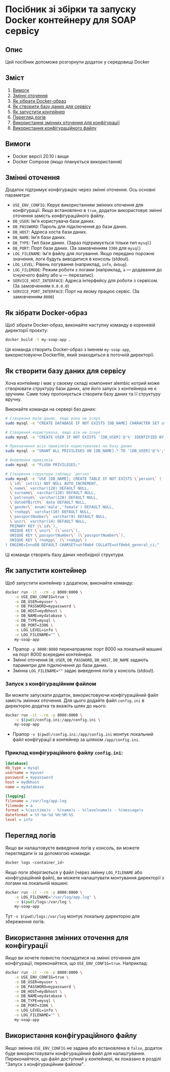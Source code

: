 # Посібник зі збірки та запуску Docker контейнеру для SOAP сервісу

## Опис

Цей посібник допоможе розгорнути додаток у середовищі Docker

## Зміст

1. [Вимоги](#вимоги)
2. [Змінні оточення](#змінні-оточення)
3. [Як зібрати Docker-образ](#як-зібрати-docker-образ)
4. [Як створити базу даних для сервісу](#як-створити-базу-даних-для-сервісу)
4. [Як запустити контейнер](#як-запустити-контейнер)
5. [Перегляд логів](#перегляд-логів)
6. [Використання змінних оточення для конфігурації](#використання-змінних-оточення-для-конфігурації)
7. [Використання конфігураційного файлу](#використання-конфігураційного-файлу)

## Вимоги

- Docker версії 20.10 і вище
- Docker Compose (якщо планується використання)

## Змінні оточення

Додаток підтримує конфігурацію через змінні оточення. Ось основні параметри:

- `USE_ENV_CONFIG`: Керує використанням змінних оточення для конфігурації. Якщо встановлено в `true`, додаток використовує змінні оточення замість конфігураційного файлу.
- `DB_USER`: Ім'я користувача бази даних.
- `DB_PASSWORD`: Пароль для підключення до бази даних.
- `DB_HOST`: Адреса хоста бази даних.
- `DB_NAME`: Ім'я бази даних.
- `DB_TYPE`: Тип бази даних. (Зараз підтримується тільки тип `mysql`)
- `DB_PORT`: Порт бази даних. (За замовченням `3306` для `mysql`)
- `LOG_FILENAME`: Ім'я файлу для логування. Якщо передано порожнє значення, логи будуть виводитися в консоль (stdout).
- `LOG_LEVEL`: Рівень логування (наприклад, `info`, `debug`).
- `LOG_FILEMODE`: Режим роботи з логами (наприклад, `a` — додавання до існуючого файлу або `w` — перезапис).
- `SERVICE_HOST_INTERFACE`: Адреса інтерфейсу для роботи з сервісом. (За замовченням `0.0.0.0`) 
- `SERVICE_PORT_INTERFACE`: Порт на якому працює сервіс. (За замовченням `8000`)

## Як зібрати Docker-образ

Щоб зібрати Docker-образ, виконайте наступну команду в кореневій директорії проєкту:

```bash
docker build -t my-soap-app .
```

Ця команда створить Docker-образ з іменем `my-soap-app`, використовуючи Dockerfile, який знаходиться в поточній директорії.

## Як створити базу даних для сервісу
Хоча контейнер і має у своєму складі компонент alembic котрий може створювати структуру бази даних, але його запуск з контейнера не є зручним.
Саме тому пропонується створити базу даних та її структуру вручну.

Виконайте команди на сервері баз даних:
```bash
# Створення бази даних, якщо вона не існує
sudo mysql -e "CREATE DATABASE IF NOT EXISTS [DB_NAME] CHARACTER SET utf8mb4 COLLATE utf8mb4_unicode_ci;"

# Створення користувача, якщо він не існує
sudo mysql -e "CREATE USER IF NOT EXISTS '[DB_USER]'@'%' IDENTIFIED BY '[DB_PASSWORD]';"

# Призначення всіх привілеїв користувачеві на базу даних
sudo mysql -e "GRANT ALL PRIVILEGES ON [DB_NAME].* TO '[DB_USER]'@'%';"

# Оновлення привілеїв
sudo mysql -e "FLUSH PRIVILEGES;"

# Створення структури таблиці `person`
sudo mysql -e "USE [DB_NAME]; CREATE TABLE IF NOT EXISTS \`person\` (
  \`id\` int(11) NOT NULL AUTO_INCREMENT,
  \`name\` varchar(128) DEFAULT NULL,
  \`surname\` varchar(128) DEFAULT NULL,
  \`patronym\` varchar(128) DEFAULT NULL,
  \`dateOfBirth\` date DEFAULT NULL,
  \`gender\` enum('male','female') DEFAULT NULL,
  \`rnokpp\` varchar(10) DEFAULT NULL,
  \`passportNumber\` varchar(9) DEFAULT NULL,
  \`unzr\` varchar(14) DEFAULT NULL,
  PRIMARY KEY (\`id\`),
  UNIQUE KEY \`unzr\` (\`unzr\`),
  UNIQUE KEY \`passportNumber\` (\`passportNumber\`),
  UNIQUE KEY \`rnokpp\` (\`rnokpp\`)
) ENGINE=InnoDB DEFAULT CHARSET=utf8mb4 COLLATE=utf8mb4_general_ci;"
```
Ці команди створять базу даних необхідної структури. 

## Як запустити контейнер

Щоб запустити контейнер з додатком, виконайте команду:

```bash
docker run -it --rm -p 8000:8000 \
    -e USE_ENV_CONFIG=true \
    -e DB_USER=myuser \
    -e DB_PASSWORD=mypassword \
    -e DB_HOST=mydbhost \
    -e DB_NAME=mydatabase \
    -e DB_TYPE=mysql \
    -e DB_PORT=3306 \
    -e LOG_LEVEL=info \
    -e LOG_FILENAME="" \
    my-soap-app
```

- Прапор `-p 8000:8000` перенаправляє порт 8000 на локальній машині на порт 8000 всередині контейнера.
- Змінні оточення `DB_USER`, `DB_PASSWORD`, `DB_HOST`, `DB_NAME` задають параметри для підключення до бази даних.
- Змінна `LOG_FILENAME=""` задає виведення логів у консоль (stdout).

### Запуск з конфігураційним файлом

Ви можете запускати додаток, використовуючи конфігураційний файл замість змінних оточення. Для цього додайте файл `config.ini` в директорію додатка та вкажіть шлях до нього:

```bash
docker run -it --rm -p 8000:8000 \
    -v $(pwd)/config.ini:/app/config.ini \
    my-soap-app
```

- Прапор `-v $(pwd)/config.ini:/app/config.ini` монтує локальний файл конфігурації в контейнер за шляхом `/app/config.ini`.

### Приклад конфігураційного файлу `config.ini`:

```ini
[database]
db_type = mysql
username = myuser
password = mypassword
host = mydbhost
name = mydatabase

[logging]
filename = /var/log/app.log
filemode = a
format = %(asctime)s - %(name)s - %(levelname)s - %(message)s
dateformat = %Y-%m-%d %H:%M:%S
level = info
```

## Перегляд логів

Якщо ви налаштовуєте виведення логів у консоль, ви можете переглядати їх за допомогою команди:

```bash
docker logs <container_id>
```

Якщо логи зберігаються у файл (через змінну `LOG_FILENAME` або конфігураційний файл), ви можете налаштувати монтування директорії з логами на локальній машині:

```bash
docker run -it --rm -p 8000:8000 \
    -e LOG_FILENAME="/var/log/app.log" \
    -v $(pwd)/logs:/var/log \
    my-soap-app
```

Тут `-v $(pwd)/logs:/var/log` монтує локальну директорію для збереження логів.

## Використання змінних оточення для конфігурації

Якщо ви хочете повністю покладатися на змінні оточення для конфігурації, переконайтеся, що `USE_ENV_CONFIG=true`. Наприклад:

```bash
docker run -it --rm -p 8000:8000 \
    -e USE_ENV_CONFIG=true \
    -e DB_USER=myuser \
    -e DB_PASSWORD=mypassword \
    -e DB_HOST=mydbhost \
    -e DB_NAME=mydatabase \
    -e DB_TYPE=mysql \
    -e DB_PORT=3306 \
    -e LOG_LEVEL=info \
    -e LOG_FILENAME="" \
    my-soap-app
```

## Використання конфігураційного файлу

Якщо змінна `USE_ENV_CONFIG` не задана або встановлена в `false`, додаток буде використовувати конфігураційний файл для налаштування. Переконайтеся, що файл доступний у контейнері, як показано в розділі "Запуск з конфігураційним файлом".
